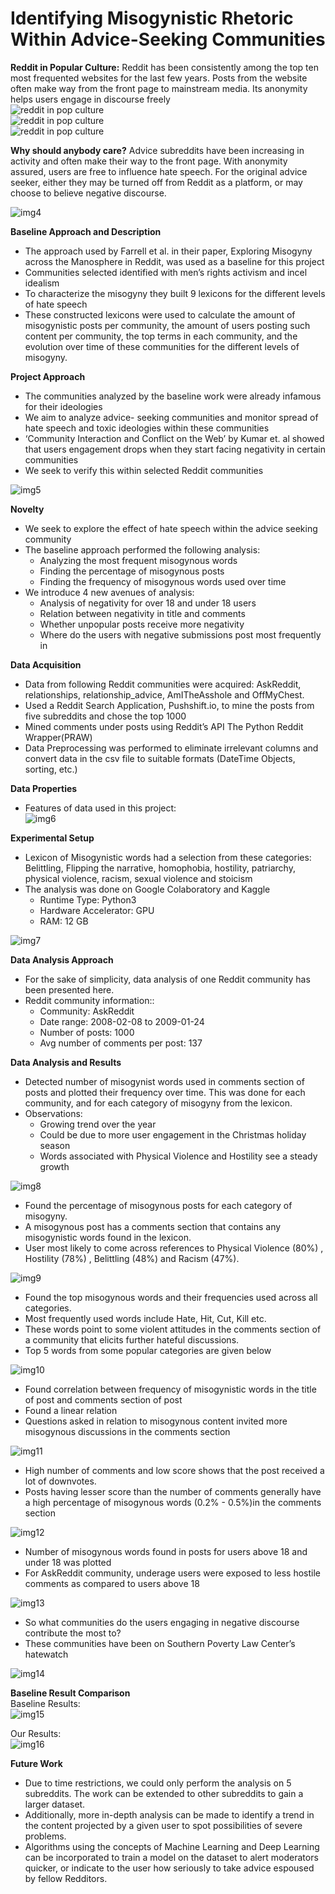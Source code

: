 # Identifying Misogynistic Rhetoric Within Advice-Seeking Communities

**Reddit in Popular Culture:**
Reddit has been consistently among the top ten most frequented websites for the last few years. Posts from the website often make way from the front page to mainstream media. Its anonymity helps users engage in discourse freely  
![reddit in pop culture](images/img1.jpg)  
![reddit in pop culture](images/img2.jpg)  
![reddit in pop culture](images/img3.jpg)  

**Why should anybody care?**
Advice subreddits have been increasing in activity and often make their way to the front page. With anonymity assured, users are free to influence hate speech. For the original advice seeker, either they may be turned off from Reddit as a platform, or may choose to believe negative discourse.

![img4](images/img4.png)

**Baseline Approach and Description**
- The approach used by Farrell et al. in their paper, Exploring Misogyny across the Manosphere in Reddit, was used as a baseline for this project
- Communities selected identified with men’s rights activism and incel idealism
- To characterize the misogyny they built 9 lexicons for the different levels of hate speech
- These constructed lexicons were used to calculate the amount of misogynistic posts per community, the amount of users posting such content per community, the top terms in each community, and the evolution over time of these communities for the different levels of misogyny. 

**Project Approach**
- The communities analyzed by the baseline work were already infamous for their ideologies
- We aim to analyze advice- seeking communities and monitor spread of hate speech and toxic ideologies within these communities
- ‘Community Interaction and Conflict on the Web’ by Kumar et. al showed that users engagement drops when they start facing negativity in certain communities
- We seek to verify this within selected Reddit communities  

![img5](images/img5.jpg)

**Novelty**
- We seek to explore the effect of hate speech within the advice seeking community
- The baseline approach performed the following analysis: 
    - Analyzing the most frequent misogynous words
    - Finding the percentage of misogynous posts
    - Finding the frequency of misogynous words used over time
- We introduce 4 new avenues of analysis: 
    - Analysis of negativity for over 18 and under 18 users
    - Relation between negativity in title and comments
    - Whether unpopular posts receive more negativity 
    - Where do the users with negative submissions post most frequently in

**Data Acquisition**
- Data from following Reddit communities were acquired: AskReddit, relationships, relationship_advice, AmITheAsshole and OffMyChest.
- Used a Reddit Search Application, Pushshift.io, to mine the posts from five subreddits and chose the top 1000
- Mined comments under posts using Reddit’s API The Python Reddit Wrapper(PRAW)
- Data Preprocessing was performed to eliminate irrelevant columns and convert data in the csv file to suitable formats (DateTime Objects, sorting, etc.)

**Data Properties**
- Features of data used in this project:  
![img6](images/img6.JPG)

**Experimental Setup**
- Lexicon of Misogynistic words had a selection from these categories:  Belittling, Flipping the narrative, homophobia, hostility, patriarchy, physical violence, racism, sexual violence and stoicism
- The analysis was done on Google Colaboratory and Kaggle
    - Runtime Type: Python3
    - Hardware Accelerator: GPU
    - RAM: 12 GB  

![img7](images/img7.JPG)

**Data Analysis Approach**
- For the sake of simplicity, data analysis of one Reddit community has been presented here.
- Reddit community information::
    - Community:  AskReddit
    - Date range: 2008-02-08 to 2009-01-24
    - Number of posts: 1000
    - Avg number of comments per post: 137

**Data Analysis and Results**
- Detected number of misogynist words used in comments section of posts and plotted their frequency over time. This was done for each community, and for each category of misogyny from the lexicon.
- Observations:
    - Growing trend over the year
    - Could be due to more user engagement in the Christmas  holiday season
    - Words associated with Physical Violence and Hostility see a steady growth  

![img8](images/img8.png)

- Found the percentage of misogynous posts for each category of misogyny. 
- A misogynous post has a comments section that contains any misogynistic words found in the lexicon.
- User most  likely to come across references to  Physical Violence (80%) , Hostility (78%) , Belittling (48%) and Racism (47%).   

![img9](images/img9.JPG)

- Found the top misogynous words and their frequencies used across all categories.
- Most frequently used words include Hate, Hit, Cut, Kill etc.
- These words point to some violent attitudes in the comments section of a community that elicits further hateful discussions.
- Top 5 words from some popular categories are given below  

![img10](images/img10.JPG)

- Found correlation between frequency of misogynistic words in the title of post and comments section of post
- Found a linear relation
- Questions asked in relation to misogynous content invited more misogynous discussions in the comments section  

![img11](images/img11.png)

- High number of comments and low score shows that the post received a lot of downvotes. 
- Posts having lesser score than the number of comments generally have a high percentage of misogynous words (0.2% - 0.5%)in the comments section  

![img12](images/img12.png)

- Number of misogynous words found in posts for users above 18  and under 18 was plotted
- For AskReddit community, underage users were exposed to less hostile comments as compared to users above 18  

![img13](images/img13.png)


- So what communities do the users engaging in negative discourse contribute the most to?
- These communities have been on Southern Poverty Law Center’s hatewatch  

![img14](images/img14.png)

**Baseline Result Comparison**  
Baseline Results:  
![img15](images/img15.jpg)  

Our Results:  
![img16](images/img16.png)  

**Future Work**
- Due to time restrictions, we could only perform the analysis on 5 subreddits. The work can be extended to other subreddits to gain a larger dataset.
- Additionally, more in-depth analysis can be made to identify a trend in the content projected by a given user to spot possibilities of severe problems.
- Algorithms using the concepts of Machine Learning and Deep Learning can be incorporated to train a model on the dataset to alert moderators quicker, or indicate to the user how seriously to take advice espoused by fellow Redditors.




